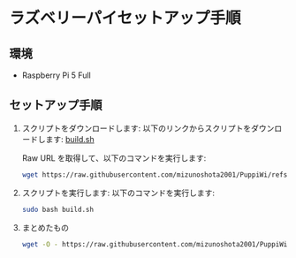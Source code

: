 # ラズベリーパイセットアップ手順

## 環境

- Raspberry Pi 5 Full

## セットアップ手順

1. スクリプトをダウンロードします:
   以下のリンクからスクリプトをダウンロードします:
   [build.sh](https://github.com/mizunoshota2001/PuppiWi/blob/main/RaspberryPi/assets/build.sh)

   Raw URL を取得して、以下のコマンドを実行します:

   ```bash
   wget https://raw.githubusercontent.com/mizunoshota2001/PuppiWi/refs/heads/pi5/RaspberryPi/assets/build.sh
   ```

2. スクリプトを実行します:
   以下のコマンドを実行します:

   ```bash
   sudo bash build.sh
   ```

3. まとめたもの
   ```bash
   wget -O - https://raw.githubusercontent.com/mizunoshota2001/PuppiWi/refs/heads/pi5/RaspberryPi/assets/build.sh | sudo bash
   ```
